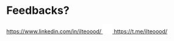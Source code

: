 # Feedbacks?

<div class="flex flex-col">
<a href="https://www.linkedin.com/in/ilteoood/" target="_blank" alt="GitHub" class="text-xl slidev-icon-btn opacity-100 !border-none !hover:text-white">
    <carbon-logo-linkedin /> https://www.linkedin.com/in/ilteoood/
</a>

<a href="https://t.me/ilteoood/" target="_blank" alt="GitHub" class="text-xl slidev-icon-btn opacity-100 !border-none !hover:text-white flex gap-1">
    <img src="/assets/telegram-logo.svg" style="width: 5%" /> https://t.me/ilteoood/
</a>
</div>
